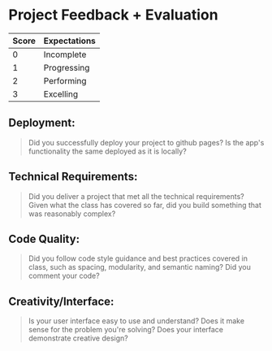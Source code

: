 # Project Feedback + Evaluation

| Score | Expectations |
|   --- | ---          |
|     0 | Incomplete   |
|     1 | Progressing  |
|     2 | Performing   |
|     3 | Excelling    |

## Deployment:

> Did you successfully deploy your project to github pages? Is the app's functionality the same deployed as it is locally?

## Technical Requirements:

> Did you deliver a project that met all the technical requirements? Given what the class has covered so far, did you build something that was reasonably complex?

## Code Quality:

> Did you follow code style guidance and best practices covered in class, such as spacing, modularity, and semantic naming? Did you comment your code?

## Creativity/Interface:

> Is your user interface easy to use and understand? Does it make sense for the problem you're solving? Does your interface demonstrate creative design?
